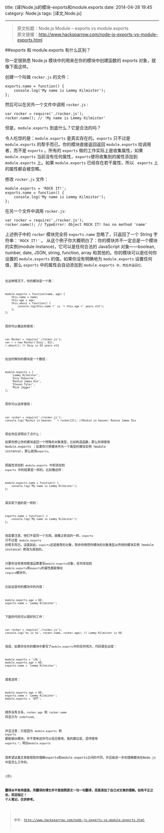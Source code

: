title: (译)Node.js的模块-exports和module.exports
date: 2014-04-26 19:45
category: Node.js
tags: [译文,Node.js]

---

>原文标题：Node.js Module – exports vs module.exports   
 原文链接：[http://www.hacksparrow.com/node-js-exports-vs-module-exports.html
](http://www.hacksparrow.com/node-js-exports-vs-module-exports.html)

<!--more-->

##exports 和 module.exports 有什么区别？  

你一定很熟悉 Node.js 模块中的用来在你的模块中创建函数的 exports 对象，就像下面这样。

创建一个叫做 <code>rocker.js</code> 的文件：

    exports.name = function() {
        console.log('My name is Lemmy Kilmister');
    };
    
然后可以在另外一个文件中调用 <code>rocker.js</code> :

    var rocker = require('./rocker.js');
    rocker.name(); // 'My name is Lemmy Kilmister'
    
但是，<code>module.exports</code> 到底什么？它是合法的吗？

令人吃惊的是：<code>module.exports</code> 是真实存在的。<code>exports</code>  只不过是 <code>module.exports</code> 的帮手而已。你的模块直接返回返回 <code>module.exports</code> 给调用者，而不是 <code>exports</code> 。所有的 <code>exports</code> 做的工作实际上是收集属性，如果 <code>module.exports</code> 当前没有任何属性，<code>exports</code>便将收集到的属性添加到 <code>module.exports</code> 上。如果 <code>module.exports</code> 
已经存在若干属性，所以 <code> exports</code> 上的属性都会被忽略。  

修改 <code>rocker.js</code> 文件：

    module.exports = 'ROCK IT!';
    exports.name = function() {
        console.log('My name is Lemmy Kilmister');
    };
    
在另一个文件中调用 <code>rocker.js</code>:

    var rocker = require('./rocker.js');
    rocker.name(); // TypeError: Object ROCK IT! has no method 'name'
    
上述例子中的 <code>rocker</code> 模块完全将 <code>exports.name</code> 忽略了，只返回了一个 String 字符串：<code>'ROCK IT!'</code> 。 从这个例子你大概明白了：你的模块并不一定总是一个模块的实例(module instance)，它可以是任何合法的 JavaScript 对象——boolean, number, date, JSON, string, function, array 和其他的。你的模块可以是任何你设置的  <code>module.exports</code> 的值。如果你没有明确地为  <code>module.exports</code> 设置任何值，那么 <code>exports</code> 中的属性会自动添加到 <code>module.exports<code> 中，然后并返回它。

在这种情况下，你的模块是一个类：

    module.exports = function(name, age) {
        this.name = name;
        this.age = age;
        this.about = function() {
            console.log(this.name +' is '+ this.age +' years old');
        };
    };
    
而你可以像这样使用：

    var Rocker = require('./rocker.js');
    var r = new Rocker('Ozzy', 62);
    r.about(); // Ozzy is 62 years old
    
在这时候你的模块是一个数组：

    module.exports = [
        'Lemmy Kilmister', 
        'Ozzy Osbourne', 
        'Ronnie James Dio', 
        'Steven Tyler', 
        'Mick Jagger'
    ];
    
而你可以这样使用：

    var rocker = require('./rocker.js');
    console.log('Rockin in heaven: ' + rocker[2]); //Rockin in heaven: Ronnie James Dio
    
现在你应该明白了点什么：  
如果你想让你的模块返回一个特殊的对象类型，比如构造函数，那么你得使用 module.exports ；如果你只想模块作为一个典型的模块实例（module instance），那么就用<code>exports</code>。 

把属性添加到 <code>module.exports</code> 中和添加到 <code>exports</code> 中的结果是一样的。比如像这样：

    module.exports.name = function() {
        console.log('My name is Lemmy Kilmister');
    };

其实和下面的是一样的：

    exports.name = function() {
        console.log('My name is Lemmy Kilmister');
    };
    
但是要注意，他们不是同一个东西。就像之前说的一样，<code>exports</code>  只不过是 <code>module.exports</code> 的帮手而已。话虽如此，<code>exports</code>还是推荐的对象，除非你想把你模块的对象类型从传统的模块实例（module instance）修改为其他的。

只要你没有使用赋值运算重写<code>module.exports</code>对象，任何添加到 <code>module.exports</code>和<code>exports</code>的属性都能够在 <code>require</code>模块中。

比如这是你的模块中的内容：

    module.exports.age = 68;
    exports.name = 'Lemmy Kilmister';
    
下面的代码可以很好的工作：

    var rocker = require('./rocker.js');
    console.log('%s is %s', rocker.name, rocker.age); // Lemmy Kilmister is 68
    
但是，如果你在你的模块中重写了<code>module.exports</code>中的任何地方，代码便会出错：

    module.exports = 'LOL';
    module.exports.age = 68;
    exports.name = 'Lemmy Kilmister';
    
或者这样：

    module.exports.age = 68;
    exports.name = 'Lemmy Kilmister';
    module.exports = 'WTF';
    
顺序没有关系，<code>rocker.age</code> 和 <code>rocker.name</code> 将显示为 <code>undefined</code>。

并且注意：只是因为 <code>module.exports</code> 和  <code>exports</code> 都能输出模块，并不意味这你可以组合使用。我的建议是，坚持使用 <code>exports.*</code>，明白<code>module.exports</code> 

我希望这篇文章能帮助你理解exports和module.exports之间的不同，并且能进一步的理解模块在Node.js中是怎么工作的。

(完)

**翻译水平有待提高，所翻译的博文并不是按照原文一句一句翻译，而是添加了自己对文章的理解。如有不正之处，欢迎指正！**
**个人笔记，仅供参考。**
>参考: 
[http://www.hacksparrow.com/node-js-exports-vs-module-exports.html
](http://www.hacksparrow.com/node-js-exports-vs-module-exports.html)

